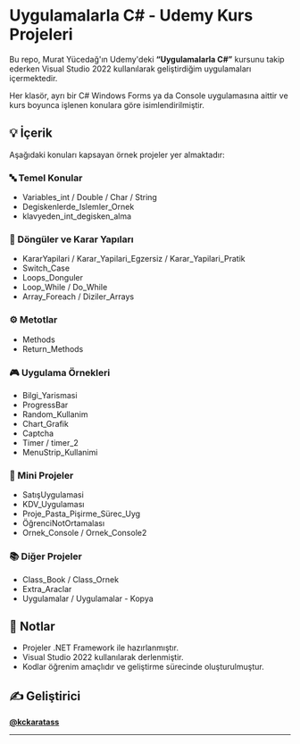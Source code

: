 # Uygulamalarla C# - Udemy Kurs Projeleri

Bu repo, Murat Yücedağ'ın Udemy'deki **“Uygulamalarla C#”** kursunu takip ederken Visual Studio 2022 kullanılarak geliştirdiğim uygulamaları içermektedir.

Her klasör, ayrı bir C# Windows Forms ya da Console uygulamasına aittir ve kurs boyunca işlenen konulara göre isimlendirilmiştir.

## 💡 İçerik

Aşağıdaki konuları kapsayan örnek projeler yer almaktadır:

### 🔤 Temel Konular
- Variables_int / Double / Char / String
- Degiskenlerde_Islemler_Ornek
- klavyeden_int_degisken_alma

### 🔁 Döngüler ve Karar Yapıları
- KararYapilari / Karar_Yapilari_Egzersiz / Karar_Yapilari_Pratik
- Switch_Case
- Loops_Donguler
- Loop_While / Do_While
- Array_Foreach / Diziler_Arrays

### ⚙️ Metotlar
- Methods
- Return_Methods

### 🎮 Uygulama Örnekleri
- Bilgi_Yarismasi
- ProgressBar
- Random_Kullanim
- Chart_Grafik
- Captcha
- Timer / timer_2
- MenuStrip_Kullanimi

### 🛒 Mini Projeler
- SatışUygulamasi
- KDV_Uygulaması
- Proje_Pasta_Pişirme_Sürec_Uyg
- ÖğrenciNotOrtamalası
- Ornek_Console / Ornek_Console2

### 📚 Diğer Projeler
- Class_Book / Class_Ornek
- Extra_Araclar
- Uygulamalar / Uygulamalar - Kopya

## 📌 Notlar

- Projeler .NET Framework ile hazırlanmıştır.
- Visual Studio 2022 kullanılarak derlenmiştir.
- Kodlar öğrenim amaçlıdır ve geliştirme sürecinde oluşturulmuştur.

## ✍️ Geliştirici

**[@kckaratass](https://github.com/kckaratass)**

---


